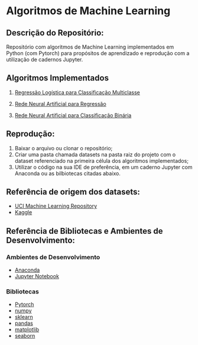 # Algoritmos de Machine Learning

## Descrição do Repositório:
Repositório com algoritmos de Machine Learning implementados em Python (com Pytorch) para propósitos de aprendizado e reprodução com a utilização de cadernos Jupyter.

## Algoritmos Implementados
1. [Regressão Logística para Classificação Multiclasse](https://github.com/andlzanon/machine-learning-algorithms/blob/main/Logisitc%20Regression%20Multiclass%20Classification.ipynb)

2. [Rede Neural Artificial para Regressão](https://github.com/andlzanon/machine-learning-algorithms/blob/main/ANN%20Regression.ipynb)

3. [Rede Neural Artificial para Classificação Binária](https://github.com/andlzanon/machine-learning-algorithms/blob/main/ANN%20Binary%20Classification.ipynb)

## Reprodução:
1. Baixar o arquivo ou clonar o repositório;
2. Criar uma pasta chamada datasets na pasta raiz do projeto com o dataset referenciado na primeira célula dos algoritmos implementados; 
3. Utilizar o código na sua IDE de preferência, em um caderno Jupyter com Anaconda ou as bilbiotecas citadas abaixo.

## Referência de origem dos datasets:
- [UCI Machine Learning Repository](https://archive.ics.uci.edu/ml/index.php) 
- [Kaggle](https://www.kaggle.com/)

## Referência de Bibliotecas e Ambientes de Desenvolvimento:

### Ambientes de Desenvolvimento
- [Anaconda](https://www.anaconda.com/)
- [Jupyter Notebook](https://jupyter.org/)

### Bibliotecas
- [Pytorch](https://pytorch.org/) 
- [numpy](https://numpy.org/)
- [sklearn](https://scikit-learn.org/) 
- [pandas](https://pandas.pydata.org/)
- [matplotlib](https://matplotlib.org/)
- [seaborn](https://seaborn.pydata.org/)
